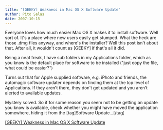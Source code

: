 ```yaml
---
title: "[GEEKY] Weakness in Mac OS X Software Update"
author: Pito Salas
date: 2007-10-15
---
```




Everyone loves how much easier Mac OS X makes it to install software. Well
sort of. It's a place where new users easily get stumped. What the heck are
those .dmg files anyway, and where's the installer? Well this post isn't about
that. After all, it wouldn't count as [GEEKY] if that's all it did.

Being a neat freak, I have sub folders in my Applications folder, which as you
know is the default place for software to be installed ("just copy the file,
what could be easier?")

Turns out that for Apple supplied software, e.g. iPhoto and friends, the
automagic software updater depends on finding them at the top level of
Applications. If they aren't there, they don't get updated and you aren't
alerted to available updates.

Mystery solved. So if for some reason you seem not to be getting an update you
know is available, check whether you might have moved the application
somewhere, hiding it from the [tag]Software Update…[/tag]


[[GEEKY] Weakness in Mac OS X Software Update](None)
